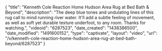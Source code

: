 {
    "title": "Kenneth Cole Reaction Home Hudson Area Rug at Bed Bath & Beyond",
    "description": "The deep blue tones and undulating lines of this rug call to mind running river water. It'll add a subtle feeling of movement, as well as soft yet durable texture underfoot, to any room. Thanks for watching.",
    "videoid": "6287523",
    "date_created": "1438386500",
    "date_modified": "1491600152",
    "type": "captivate",
    "layout": "video",
    "url": "\/v\/kenneth-cole-reaction-home-hudson-area-rug-at-bed-bath-beyond\/6287523"
}
